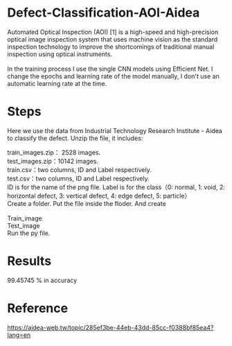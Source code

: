 # Defect-Classification-AOI-Aidea
Automated Optical Inspection (AOI) [1] is a high-speed and high-precision optical image inspection system that uses machine vision as the standard inspection technology to improve the shortcomings of traditional manual inspection using optical instruments.\
\
In the training process I use the single CNN models using Efficient Net. I change the epochs and learning rate of the model manually, I don't use an automatic learning rate at the time. 

# Steps
Here we use the data from Industrial Technology Research Institute - Aidea to classify the defect. Unzip the file, it includes:

train_images.zip： 2528 images.\
test_images.zip：10142 images.\
train.csv：two columns, ID and Label respectively.\
test.csv：two columns, ID and Label respectively.\
ID is for the name of the png file. Label is for the class（0: normal, 1: void, 2: horizontal defect, 3: vertical defect, 4: edge defect, 5: particle）\
Create a folder. Put the file inside the floder. And create\
\
Train_image\
Test_image\
Run the py file.

# Results
99.45745 % in accuracy

# Reference
https://aidea-web.tw/topic/285ef3be-44eb-43dd-85cc-f0388bf85ea4?lang=en
